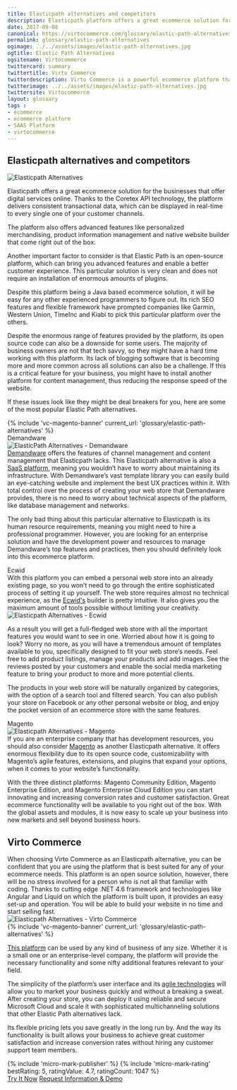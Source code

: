 ```yaml
--- 
title: Elasticpath alternatives and competitors
description: Elasticpath platform offers a great ecommerce solution for the businesses that offer digital services online. It provides advanced features like personalized merchandising, product information management and native website builder that come right out of the box, but like every platform out there, this one has its downsides. So let's look at  Elastic Path alternatives and competitors.
date: 2017-09-08
canonical: https://virtocommerce.com/glossary/elastic-path-alternatives
permalink: glossary/elastic-path-alternatives
ogimage: ../../assets/images/elastic-path-alternatives.jpg
ogtitle: Elastic Path Alternatives
ogsitename: Virtocommerce
twittercard: summary
twittertitle: Virto Commerce
twitterdescription: Virto Commerce is a powerful ecommerce platform that includes everything you need to create an online store and sell online. Try it free with Free Community License
twitterimage: ../../assets/images/elastic-path-alternatives.jpg
twittersite: Virtocommerce
layout: glossary
tags : 
- ecommerce
- ecommerce platform
- SAAS Platform
- virtocommerce 
---
```

<section itemscope itemtype="http://schema.org/Article">
    <meta itemprop="author" content="Virtocommerce">
    <meta itemprop="datePublished" content="2017-09-08">
    <meta itemprop="dateModified" content="2018-02-26">
    <div itemprop="articleBody" class="business-cnt">
        <div itemprop="mainEntityOfPage" class="head __cart">
            <h1 itemprop="headline" class="title">Elasticpath alternatives and competitors</h1>
        </div>
        <span itemprop="image" itemscope itemtype="https://schema.org/ImageObject">
            <img itemprop="url contentUrl" alt="Elasticpath Alternatives" src="assets/images/elastic-path-alternatives.jpg" />
            <meta itemprop="width" content="448">
            <meta itemprop="height" content="253">
        </span>
        <p class="text">
            Elasticpath offers a great ecommerce solution for the businesses that offer digital services online. Thanks to the Coretex API technology, the platform delivers consistent transactional data, which can be displayed in real-time to every single one of your customer channels.
        </p>
        <p class="text">
            The platform also offers advanced features like personalized merchandising, product information management and native website builder that come right out of the box.
        </p>
        <p class="text">
            Another important factor to consider is that Elastic Path is an open-source platform, which can bring you advanced features and enable a better customer experience. This particular solution is very clean and does not require an installation of enormous amounts of plugins.
        </p>
        <p class="text">
            Despite this platform being a Java based ecommerce solution, it will be easy for any other experienced programmers to figure out. Its rich SEO features and flexible framework have prompted companies like Garmin, Western Union, TimeInc and Kiabi to pick this particular platform over the others.
        </p>
        <p class="text">
            Despite the enormous range of features provided by the platform, its open source code can also be a downside for some users. The majority of business owners are not that tech savvy, so they might have a hard time working with this platform. Its lack of blogging software that is becoming more and more common across all solutions can also be a challenge. If this is a critical feature for your business, you might have to install another platform for content management, thus reducing the response speed of the website.
        </p>
        <p class="text">
            If these issues look like they might be deal breakers for you, here are some of the most popular Elastic Path alternatives.
        </p>
        {% include 'vc-magento-banner' current_url: 'glossary/elastic-path-alternatives' %}
        <div class="section-title">Demandware</div>
        <div class="row">
            <div class="col-md-4">
                <img alt="ElasticPath Alternatives - Demandware" src="assets/images/demandware.jpg" />
            </div>
            <div class="col-md text">
                <a href="http://www.demandware.com/" rel="nofollow">Demandware</a> offers the features of channel management and content management that Elasticpath lacks. This Elasticpath alternative is also a <a href="{{ '/glossary/saas-ecommerce' | absolute_url }}">SaaS platform</a>, meaning you wouldn’t have to worry about maintaining its infrastructure.
                With Demandware’s vast template library you can easily build an eye-catching website and implement the best UX practices within it. With total control over the process of creating your web store that Demandware provides, there is no need to worry about technical aspects of the platform, like database management and networks.
            </div>
        </div>
        <p class="text">
            The only bad thing about this particular alternative to Elasticpath is its human resource requirements, meaning you might need to hire a professional programmer. However, you are looking for an enterprise solution and have the development power and resources to manage Demandware’s top features and practices, then you should definitely look into this ecommerce platform.
        </p>
        <div class="section-title">Ecwid</div>
        <div class="row">
            <div class="col-md text">
                With this platform you can embed a personal web store into an already existing page, so you won’t need to go through the entire sophisticated process of setting it up yourself. The web store requires almost no technical experience, as the <a href="https://www.ecwid.com/" rel="nofollow">Ecwid's</a> builder is pretty intuitive. It also gives you the maximum amount of tools possible without limiting your creativity.
            </div>
            <div class="col-md-4">
                <img alt="Elasticpath Alternatives - Ecwid" src="assets/images/ecwid.jpg" />
            </div>
        </div>
        <p class="text">
            As a result you will get a full-fledged web store with all the important features you would want to see in one. Worried about how it is going to look? Worry no more, as you will have a tremendous amount of templates available to you, specifically designed to fit your web store’s needs. Feel free to add product listings, manage your products and add images. See the reviews posted by your customers and enable the social media marketing feature to bring your product to more and more potential clients.
        </p>
        <p class="text">
            The products in your web store will be naturally organized by categories, with the option of a search tool and filtered search. You can also publish your store on Facebook or any other personal website or blog, and enjoy the pocket version of an ecommerce store with the same features.
        </p>
        <div class="section-title">Magento</div>
        <div class="row">
            <div class="col-md-4">
                <img alt="Elasticpath Alternatives - Magento" src="assets/images/magento-1.jpg" />
            </div>
            <div class="col-md text">
                If you are an enterprise company that has development resources, you should also consider <a href="/glossary/magento-alternatives">Magento</a> as another Elasticpath alternative. It offers enormous flexibility due to its open source code, customizability with Magento’s agile features, extensions, and plugins that expand your options, when it comes to your website’s functionality.
            </div>
        </div>
        <p class="text">
            With the three distinct platforms: Magento Community Edition, Magento Enterprise Edition, and Magento Enterprise Cloud Edition you can start innovating and increasing conversion rates and customer satisfaction. Great ecommerce functionality will be available to you right out of the box. With the global assets and modules, it is now easy to scale up your business into new markets and sell beyond business hours.
        </p>
        <h2>Virto Commerce</h2>
        <div class="row">
            <div class="col-md text">
                When choosing Virto Commerce as an Elasticpath alternative, you can be confident that you are using the platform that is best suited for any of your ecommerce needs. This platform is an open source solution, however, there will be no stress involved for a person who is not all that familiar with coding. Thanks to cutting edge .NET 4.6 framework and technologies like Angular and Liquid on which the platform is built upon, it provides an easy set-up and operation. You will be able to build your website in no time and start selling fast.
            </div>
            <div class="col-md-4">
                <img alt="Elasticpath Alternatives - Virto Commerce" src="assets/images/virto-commerce-screen.jpg" />
            </div>
        </div>
        {% include 'vc-magento-banner' current_url: 'glossary/elastic-path-alternatives' %}
        <p class="text">
            <a href="{{ 'https://virtocommerce.com/b2b-ecommerce-platform' | absolute_url }}">This platform</a> can be used by any kind of business of any size. Whether it is a small one or an enterprise-level company, the platform will provide the necessary functionality and some nifty additional features relevant to your field.
        </p>
        <p class="text">
            The simplicity of the platform’s user interface and its <a href="{{ '/glossary/agile-software-platform' | absolute_url }}">agile technologies</a> will allow you to market your business quickly and without a breaking a sweat. After creating your store, you can deploy it using reliable and secure Microsoft Cloud and scale it with sophisticated multichanneling solutions that other Elastic Path alternatives lack.
        </p>
        <p class="text">
            Its flexible pricing lets you save greatly in the long run by. And the way its functionality is built allows your business to achieve great customer satisfaction and increase conversion rates without hiring any customer support team members.
        </p>
        {% include 'micro-mark-publisher' %}
        {% include 'micro-mark-rating' bestRating: 5, ratingValue: 4.7, ratingCount: 1047 %}
        <div class="actions">
            <a class="btn btn--orange" href="/contact-us">Try It Now</a>
            <a class="btn btn--orange" href="/contact-us">Request Information & Demo</a>
        </div>
    </div>
</section>
